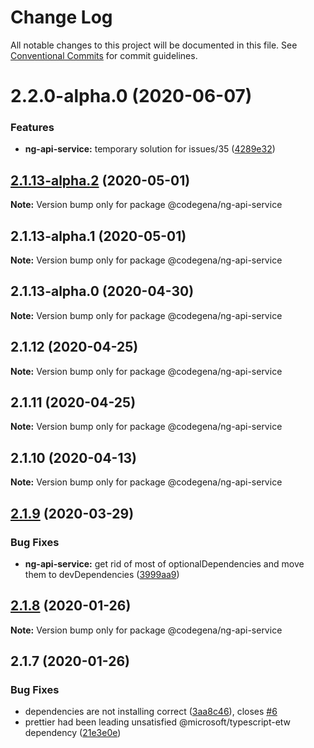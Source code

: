 # Change Log

All notable changes to this project will be documented in this file.
See [Conventional Commits](https://conventionalcommits.org) for commit guidelines.

# 2.2.0-alpha.0 (2020-06-07)


### Features

* **ng-api-service:** temporary solution for issues/35 ([4289e32](https://github.com/koshevy/codegena/commit/4289e32ffddd6a9c17753357f3b6c9dc1617c955))





## [2.1.13-alpha.2](https://github.com/koshevy/codegena/compare/@codegena/ng-api-service@2.1.13-alpha.1...@codegena/ng-api-service@2.1.13-alpha.2) (2020-05-01)

**Note:** Version bump only for package @codegena/ng-api-service





## 2.1.13-alpha.1 (2020-05-01)

**Note:** Version bump only for package @codegena/ng-api-service





## 2.1.13-alpha.0 (2020-04-30)

**Note:** Version bump only for package @codegena/ng-api-service





## 2.1.12 (2020-04-25)

**Note:** Version bump only for package @codegena/ng-api-service





## 2.1.11 (2020-04-25)

**Note:** Version bump only for package @codegena/ng-api-service





## 2.1.10 (2020-04-13)

**Note:** Version bump only for package @codegena/ng-api-service





## [2.1.9](https://github.com/koshevy/codegena/compare/@codegena/ng-api-service@2.1.8...@codegena/ng-api-service@2.1.9) (2020-03-29)


### Bug Fixes

* **ng-api-service:** get rid of most of optionalDependencies and move them to devDependencies ([3999aa9](https://github.com/koshevy/codegena/commit/3999aa9eb9af206a5bdb720884b1a4de5d96960d))





## [2.1.8](https://github.com/koshevy/codegena/compare/@codegena/ng-api-service@2.1.7...@codegena/ng-api-service@2.1.8) (2020-01-26)

**Note:** Version bump only for package @codegena/ng-api-service





## 2.1.7 (2020-01-26)


### Bug Fixes

* dependencies are not installing correct ([3aa8c46](https://github.com/koshevy/codegena/commit/3aa8c4600d00fe5af97a22c8f0c803bb5642a1bd)), closes [#6](https://github.com/koshevy/codegena/issues/6)
* prettier had been leading unsatisfied @microsoft/typescript-etw dependency ([21e3e0e](https://github.com/koshevy/codegena/commit/21e3e0eefc521efb74a3df03ab6725ac80d3e9b7))
